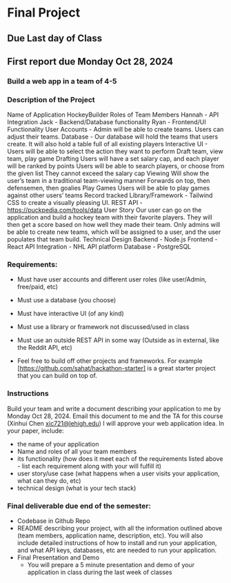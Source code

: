 # Final Project

## Due Last day of Class
## First report due Monday Oct 28, 2024

### Build a web app in a team of 4-5

### Description of the Project
Name of Application
HockeyBuilder 
Roles of Team Members
Hannah - API Integration
Jack - Backend/Database functionality
Ryan - Frontend/UI
Functionality
User Accounts - 
Admin will be able to create teams.
Users can adjust their teams.
Database - 
	Our database will hold the teams that users create. 
	It will also hold a table full of all existing players
Interactive UI - 
	Users will be able to select the action they want to perform 
		Draft team, view team, play game
	Drafting
		Users will have a set salary cap, and each player will be ranked by points
		Users will be able to search players, or choose from the given list
		They cannot exceed the salary cap 
	Viewing
		Will show the user’s team in a traditional team-viewing manner
		Forwards on top, then defensemen, then goalies
	Play Games
		Users will be able to play games against other users’ teams
		Record tracked 
Library/Framework - 
	Tailwind CSS to create a visually pleasing UI.
REST API - 
	https://puckpedia.com/tools/data 
User Story
Our user can go on the application and build a hockey team with their favorite players. They will then get a score based on how well they made their team. Only admins will be able to create new teams, which will be assigned to a user, and the user populates that team build.
Technical Design
Backend - Node.js
Frontend - React
API Integration - NHL API platform
Database - PostgreSQL


### Requirements:
* Must have user accounts and different user roles (like user/Admin, free/paid, etc)
* Must use a database (you choose)
* Must have interactive UI (of any kind)
* Must use a library or framework not discussed/used in class
* Must use an outside REST API in some way (Outside as in external, like the Reddit API, etc)

* Feel free to build off other projects and frameworks. For example [https://github.com/sahat/hackathon-starter] is a great starter project that you can build on top of. 

### Instructions
Build your team and write a document describing your application to me by Monday Oct 28, 2024. Email this document to me and the TA for this course (Xinhui Chen xic721@lehigh.edu)  I will approve your web application idea. In your paper, include:
* the name of your application
* Name and roles of all your team members
* its functionality (how does it meet each of the requirements listed above - list each requirement along with your will fulfill it)
* user story/use case (what happens when a user visits your application, what can they do, etc)
* technical design (what is your tech stack)


### Final deliverable due end of the semester:
* Codebase in Github Repo
* README describing your project, with all the information outlined above (team members, application name, description, etc). You will also include detailed instructions of how to install and run your application, and what API keys, databases, etc are needed to run your application.
* Final Presentation and Demo
  * You will prepare a 5 minute presentation and demo of your application in class during the last week of classes

